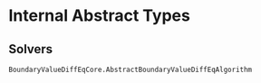 # Internal Abstract Types

## Solvers

```@docs
BoundaryValueDiffEqCore.AbstractBoundaryValueDiffEqAlgorithm
```
